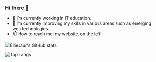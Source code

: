 ### Hi there 👋

- 🔭 I’m currently working in IT education.
- 🌱 I’m currently improving my skills in various areas such as emerging web technologies.
- 📫 How to reach me: my website, on the left!


![Elliesaur's GitHub stats](https://github-readme-stats.vercel.app/api?username=elliesaur&theme=date_night&show=prs_merged,prs_merged_percentage&include_all_commits=true)

![Top Langs](https://github-readme-stats.vercel.app/api/top-langs/?username=elliesaur&theme=date_night)
